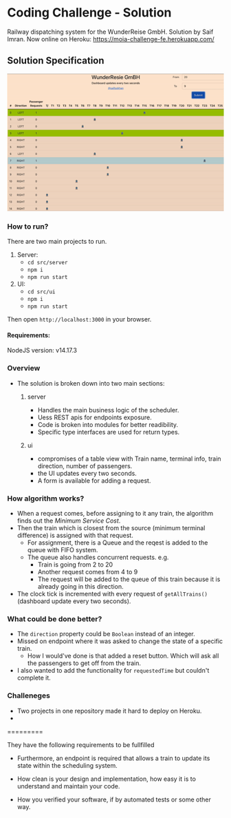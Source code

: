 # Coding Challenge - Solution

Railway dispatching system for the WunderReise GmbH. Solution by Saif Imran.
Now online on Heroku: https://moia-challenge-fe.herokuapp.com/

## Solution Specification

![Recording of the app](./docs/recording.gif)

### How to run?

There are two main projects to run.

1. Server:
   - `cd src/server`
   - `npm i`
   - `npm run start`
2. UI:
   - `cd src/ui`
   - `npm i`
   - `npm run start`

Then open `http://localhost:3000` in your browser.

#### Requirements:

NodeJS version: v14.17.3

### Overview

- The solution is broken down into two main sections:

  1. server

     - Handles the main business logic of the scheduler.
     - Uess REST apis for endpoints exposure.
     - Code is broken into modules for better readibility.
     - Specific type interfaces are used for return types.

  2. ui
     - compromises of a table view with Train name, terminal info, train direction, number of passengers.
     - the UI updates every two seconds.
     - A form is available for adding a request.

### How algorithm works?

- When a request comes, before assigning to it any train, the algorithm finds out the _Minimum Service Cost_.
- Then the train which is closest from the source (minimum terminal difference) is assigned with that request.
  - For assignment, there is a Queue and the reqest is added to the queue with FIFO system.
  - The queue also handles concurrent requests. e.g.
    - Train is going from 2 to 20
    - Another request comes from 4 to 9
    - The request will be added to the queue of this train because it is already going in this direction.
- The clock tick is incremented with every request of `getAllTrains()` (dashboard update every two seconds).

### What could be done better?

- The `direction` property could be `Boolean` instead of an integer.
- Missed on endpoint where it was asked to change the state of a specific train.
  - How I would've done is that added a reset button. Which will ask all the passengers to get off from the train.
- I also wanted to add the functionality for `requestedTime` but couldn't complete it.

### Challeneges

- Two projects in one repository made it hard to deploy on Heroku.
-

=========

They have the following requirements to be fullfilled

- Furthermore, an endpoint is required that allows a train to update its state within the scheduling system.

- How clean is your design and implementation, how easy it is to understand and maintain your code.
- How you verified your software, if by automated tests or some other way.
